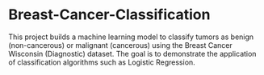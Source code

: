 # Breast-Cancer-Classification
This project builds a machine learning model to classify tumors as benign (non-cancerous) or malignant (cancerous) using the Breast Cancer Wisconsin (Diagnostic) dataset. The goal is to demonstrate the application of classification algorithms such as Logistic Regression.
